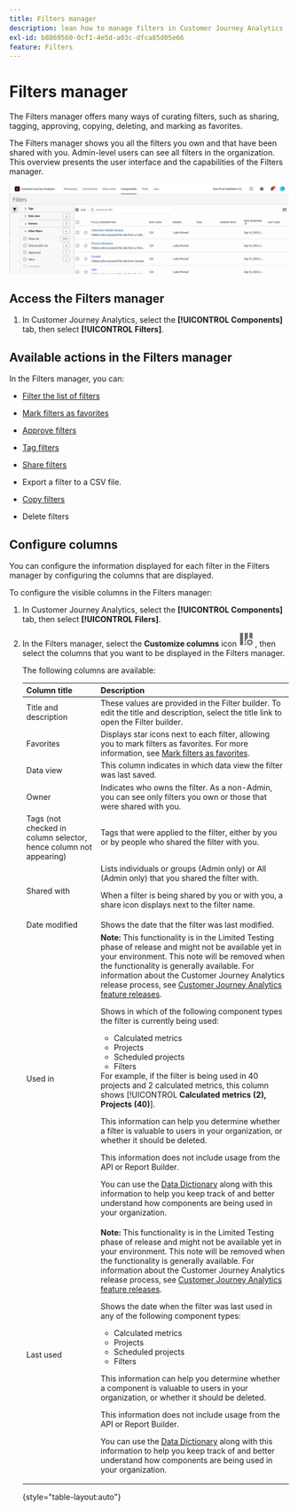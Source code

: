 ```yaml
---
title: Filters manager
description: lean how to manage filters in Customer Journey Analytics
exl-id: b8869560-0cf1-4e5d-a03c-dfca85d05e66
feature: Filters
---
```

# Filters manager

The Filters manager offers many ways of curating filters, such as sharing, tagging, approving, copying, deleting, and marking as favorites.

The Filters manager shows you all the filters you own and that have been shared with you. Admin-level users can see all filters in the organization. This overview presents the user interface and the capabilities of the Filters manager. 

![](assets/filter-manager-ui.png)

## Access the Filters manager

1. In Customer Journey Analytics, select the **[!UICONTROL Components]** tab, then select **[!UICONTROL Filters]**.

## Available actions in the Filters manager

In the Filters manager, you can:

* [Filter the list of filters](/help/components/filters/filters-filter.md)

* [Mark filters as favorites](/help/components/filters/filters-favorite.md)

* [Approve filters](/help/components/filters/filters-approve.md)

* [Tag filters](/help/components/filters/filters-tag.md)

* [Share filters](/help/components/filters/filters-share.md)

* Export a filter to a CSV file.

* [Copy filters](/help/components/filters/filters-copy.md)

* Delete filters

## Configure columns

You can configure the information displayed for each filter in the Filters manager by configuring the columns that are displayed.

To configure the visible columns in the Filters manager:

1. In Customer Journey Analytics, select the **[!UICONTROL Components]** tab, then select **[!UICONTROL Filers]**. 

1. In the Filters manager, select the **Customize columns** icon ![Customize columns icon](assets/customize-columns-icon.png), then select the columns that you want to be displayed in the Filters manager.

   The following columns are available:

   | Column title | Description  |
   |---|---|
   | Title and description | These values are provided in the Filter builder. To edit the title and description, select the title link to open the Filter builder.  |
   | Favorites  | Displays star icons next to each filter, allowing you to mark filters as favorites. For more information, see [Mark filters as favorites](/help/components/filters/filters-favorite.md). |
   | Data view  | This column indicates in which data view the filter was last saved.  |
   | Owner  | Indicates who owns the filter. As a non-Admin, you can see only filters you own or those that were shared with you.  |
   | Tags (not checked in column selector, hence column not appearing)  | Tags that were applied to the filter, either by you or by people who shared the filter with you.  |
   | Shared with  | Lists individuals or groups (Admin only) or All (Admin only) that you shared the filter with. <p>When a filter is being shared by you or with you, a share icon displays next to the filter name.</p>|
   | Date modified  | Shows the date that the filter was last modified.  |
   | Used in | **Note:** This functionality is in the Limited Testing phase of release and might not be available yet in your environment. This note will be removed when the functionality is generally available. For information about the Customer Journey Analytics release process, see [Customer Journey Analytics feature releases](/help/release-notes/releases.md).<p>Shows in which of the following component types the filter is currently being used:</p> <ul><li>Calculated metrics</li><li>Projects</li><li>Scheduled projects</li><li>Filters</li></ul> For example, if the filter is being used in 40 projects and 2 calculated metrics, this column shows [!UICONTROL **Calculated metrics (2), Projects (40)**]. <p>This information can help you determine whether a filter is valuable to users in your organization, or whether it should be deleted.</p><p>This information does not include usage from the API or Report Builder.</p><p>You can use the [Data Dictionary](/help/components/data-dictionary/data-dictionary-overview.md) along with this information to help you keep track of and better understand how components are being used in your organization. |
   | Last used | **Note:** This functionality is in the Limited Testing phase of release and might not be available yet in your environment. This note will be removed when the functionality is generally available. For information about the Customer Journey Analytics release process, see [Customer Journey Analytics feature releases](/help/release-notes/releases.md).<p>Shows the date when the filter was last used in any of the following component types:</p> <ul><li>Calculated metrics</li><li>Projects</li><li>Scheduled projects</li><li>Filters</li></ul> <p>This information can help you determine whether a component is valuable to users in your organization, or whether it should be deleted.</p><p>This information does not include usage from the API or Report Builder.</p><p>You can use the [Data Dictionary](/help/components/data-dictionary/data-dictionary-overview.md) along with this information to help you keep track of and better understand how components are being used in your organization. |
   
   {style="table-layout:auto"}
